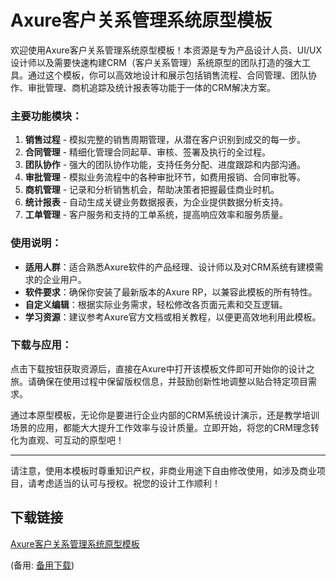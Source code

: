 # Axure客户关系管理系统原型模板

欢迎使用Axure客户关系管理系统原型模板！本资源是专为产品设计人员、UI/UX设计师以及需要快速构建CRM（客户关系管理）系统原型的团队打造的强大工具。通过这个模板，你可以高效地设计和展示包括销售流程、合同管理、团队协作、审批管理、商机追踪及统计报表等功能于一体的CRM解决方案。

### 主要功能模块：

1. **销售过程** - 模拟完整的销售周期管理，从潜在客户识别到成交的每一步。
2. **合同管理** - 精细化管理合同起草、审核、签署及执行的全过程。
3. **团队协作** - 强大的团队协作功能，支持任务分配、进度跟踪和内部沟通。
4. **审批管理** - 模拟业务流程中的各种审批环节，如费用报销、合同审批等。
5. **商机管理** - 记录和分析销售机会，帮助决策者把握最佳商业时机。
6. **统计报表** - 自动生成关键业务数据报表，为企业提供数据分析支持。
7. **工单管理** - 客户服务和支持的工单系统，提高响应效率和服务质量。

### 使用说明：
- **适用人群**：适合熟悉Axure软件的产品经理、设计师以及对CRM系统有建模需求的企业用户。
- **软件要求**：确保你安装了最新版本的Axure RP，以兼容此模板的所有特性。
- **自定义编辑**：根据实际业务需求，轻松修改各页面元素和交互逻辑。
- **学习资源**：建议参考Axure官方文档或相关教程，以便更高效地利用此模板。

### 下载与应用：
点击下载按钮获取资源后，直接在Axure中打开该模板文件即可开始你的设计之旅。请确保在使用过程中保留版权信息，并鼓励创新性地调整以贴合特定项目需求。

通过本原型模板，无论你是要进行企业内部的CRM系统设计演示，还是教学培训场景的应用，都能大大提升工作效率与设计质量。立即开始，将您的CRM理念转化为直观、可互动的原型吧！

---

请注意，使用本模板时尊重知识产权，非商业用途下自由修改使用，如涉及商业项目，请考虑适当的认可与授权。祝您的设计工作顺利！

## 下载链接
[Axure客户关系管理系统原型模板](https://pan.quark.cn/s/9ac42a308ceb) 

(备用: [备用下载](https://pan.baidu.com/s/1rN0JYs1xQw706-doZawRYA?pwd=1234))
